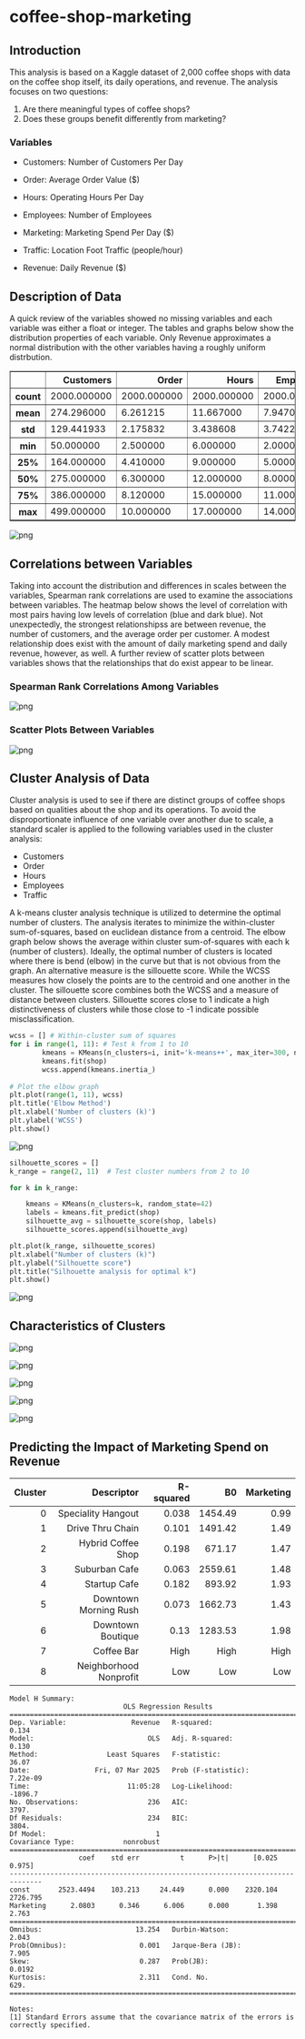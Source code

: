 # coffee-shop-marketing

## Introduction

This analysis is based on a Kaggle dataset of 2,000 coffee shops with data on the coffee shop itself, its daily operations, and revenue. The analysis focuses on two questions:
1. Are there meaningful types of coffee shops?
2. Does these groups benefit differently from marketing?

### Variables
* Customers: Number of Customers Per Day 

* Order: Average Order Value ($) 

* Hours: Operating Hours Per Day

* Employees: Number of Employees

* Marketing: Marketing Spend Per Day ($)

* Traffic: Location Foot Traffic (people/hour)

* Revenue: Daily Revenue ($)

## Description of Data

A quick review of the variables showed no missing variables and each variable was either a float or integer. The tables and graphs below show the distribution properties of each variable. Only Revenue approximates a normal distribution with the other variables having a roughly uniform distrbution. 

<table border="1" class="dataframe">
  <thead>
    <tr style="text-align: right;">
      <th></th>
      <th>Customers</th>
      <th>Order</th>
      <th>Hours</th>
      <th>Employees</th>
      <th>Marketing</th>
      <th>Traffic</th>
      <th>Revenue</th>
    </tr>
  </thead>
  <tbody>
    <tr>
      <th>count</th>
      <td>2000.000000</td>
      <td>2000.000000</td>
      <td>2000.000000</td>
      <td>2000.000000</td>
      <td>2000.000000</td>
      <td>2000.000000</td>
      <td>2000.000000</td>
    </tr>
    <tr>
      <th>mean</th>
      <td>274.296000</td>
      <td>6.261215</td>
      <td>11.667000</td>
      <td>7.947000</td>
      <td>252.614160</td>
      <td>534.893500</td>
      <td>1917.325940</td>
    </tr>
    <tr>
      <th>std</th>
      <td>129.441933</td>
      <td>2.175832</td>
      <td>3.438608</td>
      <td>3.742218</td>
      <td>141.136004</td>
      <td>271.662295</td>
      <td>976.202746</td>
    </tr>
    <tr>
      <th>min</th>
      <td>50.000000</td>
      <td>2.500000</td>
      <td>6.000000</td>
      <td>2.000000</td>
      <td>10.120000</td>
      <td>50.000000</td>
      <td>-58.950000</td>
    </tr>
    <tr>
      <th>25%</th>
      <td>164.000000</td>
      <td>4.410000</td>
      <td>9.000000</td>
      <td>5.000000</td>
      <td>130.125000</td>
      <td>302.000000</td>
      <td>1140.085000</td>
    </tr>
    <tr>
      <th>50%</th>
      <td>275.000000</td>
      <td>6.300000</td>
      <td>12.000000</td>
      <td>8.000000</td>
      <td>250.995000</td>
      <td>540.000000</td>
      <td>1770.775000</td>
    </tr>
    <tr>
      <th>75%</th>
      <td>386.000000</td>
      <td>8.120000</td>
      <td>15.000000</td>
      <td>11.000000</td>
      <td>375.352500</td>
      <td>767.000000</td>
      <td>2530.455000</td>
    </tr>
    <tr>
      <th>max</th>
      <td>499.000000</td>
      <td>10.000000</td>
      <td>17.000000</td>
      <td>14.000000</td>
      <td>499.740000</td>
      <td>999.000000</td>
      <td>5114.600000</td>
    </tr>
  </tbody>
</table>
</div>


    
![png](output_8_0.png)
    

## Correlations between Variables

Taking into account the distribution and differences in scales between the variables, Spearman rank correlations are used to examine the associations between variables. The heatmap below shows the level of correlation with most pairs having low levels of correlation (blue and dark blue). Not unexpectedly, the strongest relationshipss are between revenue, the number of customers, and the average order per customer. A modest relationship does exist with the amount of daily marketing spend and daily revenue, however, as well. A further review of scatter plots between variables shows that the relationships that do exist appear to be linear. 


### Spearman Rank Correlations Among Variables

![png](output_10_1.png)
    

### Scatter Plots Between Variables 

![png](output_11_0.png)
    

## Cluster Analysis of Data

Cluster analysis is used to see if there are distinct groups of coffee shops based on qualities about the shop and its operations. To avoid the disproportionate influence of one variable over another due to scale, a standard scaler is applied to the following variables used in the cluster analysis:
* Customers
* Order
* Hours
* Employees
* Traffic

A k-means cluster analysis technique is utilized to determine the optimal number of clusters. The analysis iterates to minimize the within-cluster sum-of-squares, based on euclidean distance from a centroid. The elbow graph below shows the average within cluster sum-of-squares with each k (number of clusters). Ideally, the optimal number of clusters is located where there is bend (elbow) in the curve but that is not obvious from the graph. An alternative measure is the sillouette score. While the WCSS measures how closely the points are to the centroid and one another in the cluster. The sillouette score combines both the WCSS and a measure of distance between clusters. Sillouette scores close to 1 indicate a high distinctiveness of clusters while those close to -1 indicate possible misclassification. 

```python
wcss = [] # Within-cluster sum of squares
for i in range(1, 11): # Test k from 1 to 10
        kmeans = KMeans(n_clusters=i, init='k-means++', max_iter=300, n_init=10, random_state=0)
        kmeans.fit(shop)
        wcss.append(kmeans.inertia_)
    
# Plot the elbow graph
plt.plot(range(1, 11), wcss)
plt.title('Elbow Method')
plt.xlabel('Number of clusters (k)')
plt.ylabel('WCSS')
plt.show()
```
   
![png](output_14_0.png)
    



```python
silhouette_scores = []
k_range = range(2, 11)  # Test cluster numbers from 2 to 10

for k in k_range:

    kmeans = KMeans(n_clusters=k, random_state=42)
    labels = kmeans.fit_predict(shop)
    silhouette_avg = silhouette_score(shop, labels)
    silhouette_scores.append(silhouette_avg)

plt.plot(k_range, silhouette_scores)
plt.xlabel("Number of clusters (k)")
plt.ylabel("Silhouette score")
plt.title("Silhouette analysis for optimal k")
plt.show()
```
   
![png](output_15_0.png)
    
## Characteristics of Clusters

   
![png](output_20_0.png)
    
   
![png](output_21_0.png)
    
    
![png](output_22_0.png)
    
    
![png](output_23_0.png)
    
    
![png](output_24_0.png)
    



## Predicting the Impact of Marketing Spend on Revenue

|Cluster|Descriptor|R-squared|B0|Marketing|
|---:|---:|---:|---:|---:|
|0| Speciality Hangout|0.038|1454.49|0.99|
|1| Drive Thru Chain|0.101|1491.42|1.49|
|2| Hybrid Coffee Shop|0.198|671.17|1.47|
|3| Suburban Cafe|0.063|2559.61|1.48|
|4| Startup Cafe|0.182|893.92|1.93|
|5| Downtown Morning Rush|0.073|1662.73|1.43|
|6| Downtown Boutique|0.13|1283.53|1.98|
|7| Coffee Bar| High| High |High  |Low|High| 
|8| Neighborhood Nonprofit|Low | Low | Low   |Medium|Low|

   
    Model H Summary:
                                OLS Regression Results                            
    ==============================================================================
    Dep. Variable:                Revenue   R-squared:                       0.134
    Model:                            OLS   Adj. R-squared:                  0.130
    Method:                 Least Squares   F-statistic:                     36.07
    Date:                Fri, 07 Mar 2025   Prob (F-statistic):           7.22e-09
    Time:                        11:05:28   Log-Likelihood:                -1896.7
    No. Observations:                 236   AIC:                             3797.
    Df Residuals:                     234   BIC:                             3804.
    Df Model:                           1                                         
    Covariance Type:            nonrobust                                         
    ==============================================================================
                     coef    std err          t      P>|t|      [0.025      0.975]
    ------------------------------------------------------------------------------
    const       2523.4494    103.213     24.449      0.000    2320.104    2726.795
    Marketing      2.0803      0.346      6.006      0.000       1.398       2.763
    ==============================================================================
    Omnibus:                       13.254   Durbin-Watson:                   2.043
    Prob(Omnibus):                  0.001   Jarque-Bera (JB):                7.905
    Skew:                           0.287   Prob(JB):                       0.0192
    Kurtosis:                       2.311   Cond. No.                         629.
    ==============================================================================
    
    Notes:
    [1] Standard Errors assume that the covariance matrix of the errors is correctly specified.


